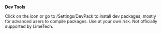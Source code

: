 **Dev Tools**

Click on the icon or go to /Settings/DevPack to install dev packages, mostly for advanced users to compile packages.  Use at your own risk.  Not officially supported by LimeTech.